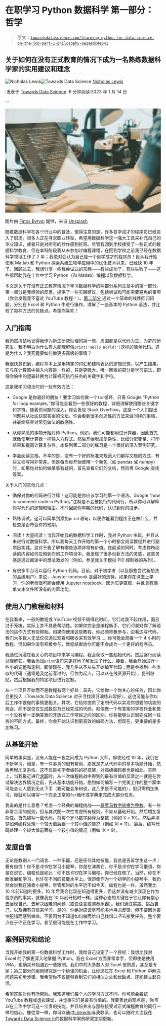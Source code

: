 # 在职学习 Python 数据科学 第一部分：哲学

> 原文：[`towardsdatascience.com/learning-python-for-data-science-on-the-job-part-1-philosophy-6e2aedc4e041`](https://towardsdatascience.com/learning-python-for-data-science-on-the-job-part-1-philosophy-6e2aedc4e041)

## 关于如何在没有正式教育的情况下成为一名熟练数据科学家的实用建议和理念

[](https://nrlewis929.medium.com/?source=post_page-----6e2aedc4e041--------------------------------)![Nicholas Lewis](https://nrlewis929.medium.com/?source=post_page-----6e2aedc4e041--------------------------------)[](https://towardsdatascience.com/?source=post_page-----6e2aedc4e041--------------------------------)![Towards Data Science](https://towardsdatascience.com/?source=post_page-----6e2aedc4e041--------------------------------) [Nicholas Lewis](https://nrlewis929.medium.com/?source=post_page-----6e2aedc4e041--------------------------------)

·发表于 [Towards Data Science](https://towardsdatascience.com/?source=post_page-----6e2aedc4e041--------------------------------) ·8 分钟阅读·2023 年 1 月 14 日

--

![](img/f6156bd577abc49b42723a0ea50db58b.png)

图片由 [Fatos Bytyqi](https://unsplash.com/@fatosi?utm_source=medium&utm_medium=referral) 提供，来自 [Unsplash](https://unsplash.com/?utm_source=medium&utm_medium=referral)

随着数据科学在各个行业中的普及，值得注意的是，许多自学成才的程序员已经进入了职场。很多人正在寻求职业转型，希望用数据科学这一强大工具来补充自己的专业知识，或者只是对所有的炒作感到好奇。尽管我回到学校接受了一些正式的数据科学教育，但在本科阶段我从未参加过编程课程，在回到学校之前我已经在数据科学领域工作了 2 年；我绝对会认为自己是一个自学成才的程序员！自从我开始使用 Matlab 和 Python 探索系统生物学应用中的优化技术以来，已经快 10 年了。回顾过去，我想分享一些我尝试过的东西——有些成功了，有些失败了——这些都帮助我在工作中学习 Python（和 Matlab）编程以及数据科学。

本文是关于在没有正式教育情况下学习数据科学的两部分系列文章中的第一部分。第一部分是我经验的反思，提供了一些实践建议，包括尝试和可能需要避免的事项（你会发现我不喜欢 YouTube 教程！）。[第二部分](https://nrlewis929.medium.com/learning-python-for-data-science-on-the-job-part-2-practice-b4ece80488da) 通过一个简单的线性回归问题，分别在 Excel 和 Python 中进行操作，讲解了一些基本的 Python 语法，并比较了每种方法的优缺点。希望你喜欢！

## 入门指南

我仍然清楚地记得我作为新生研究助理的第一周，周围都是以代码为生、为梦的研究生。我不明白为什么有人能理解像`print('Hello World!')`这样的简单代码。这是为什么？我究竟要如何做更多高级的事情？

我很快意识到，编程基本上是用特定的词汇和结构表达的逻辑思想，以产生结果。它与在计算器中输入内容是一样的，只是更强大。唯一困难的部分是学习语法，即将你脑中的逻辑转换为计算机可执行任务的关键字和字符。

这是我学习语法时的一些有效方法：

+   Google 是你最好的朋友！要学习如何做一个`for`循环，只需 Google “Python for loop example。”你可能会看到一些很好的教程，详细讲解使用哪些关键字和字符。随着你问题的深入，你会发现 Stack Overflow，这是一个人们提出问题并从社区获取答案的论坛。你会看到很多创造性的方法来做同样的事情，并最终培养对常见做法的敏感性。

+   从你熟悉的事物开始对待 Python。例如，我们可能都用过计算器，因此首先就像使用计算器一样输入方程式。然后开始增加复杂性，比如分配变量、打印结果和提高计算复杂性。本系列第二部分的练习是一个很好的深入案例研究。

+   学会阅读文档。不幸的是，没有一个好的标准来规范人们编写文档的方式，有些文档写得非常差。但是每当你开始使用一个新包（如 pandas 或 numpy）时，如果你对如何做某事有疑问，首先查看它们的文档，然后再 Google 查找答案。

关于入门的其他几点：

+   确保对你的代码进行注释！这可能是你应该学习的第一个语法。Google “how to comment code in Python。”注释是不会被执行的代码行，所以你可以解释你写代码的逻辑和理由。不时回顾你早期的代码，认识到你的进步。

+   熟练调试。这可以简单到添加`print`语句，以便你能看到程序正在做什么，并检查是否符合你的预期。

+   阅读！大量阅读！当我开始我的数据科学工作时，我对 Python 生疏，并且从未进行过数据科学。所以我每天工作开始的第一个小时都会阅读教程并进行副项目实践。这对于我了解有哪些选项非常有价值。在阅读的同时，考虑你所阅读的内容如何应用到你的工作项目中。我发现了很多创新方法的灵感，这些灵感是通过阅读中的想法激发的（例如，参见我关于模拟 PID 控制器的系列）。

+   有很多平台可以运行 Python 代码。目前，对于初学者（以及那些尝试新想法的高级用户）来说，Jupyter notebook 是最好的选择。如果你在课堂上学习，你的老师很可能会使用 Jupyter notebook，因为它更直观，并且具有简单文本文件所没有的内置功能。

## 使用入门教程和材料

在我看来，一般的教程或 YouTube 视频不值得花时间。它们对我不起作用，而且过于笼统，实际上并不具备帮助性。如果你完全是编程新手，它们*可能*对你了解语法的运作方式有些帮助。如果你使用这些教程，你必须积极参与，边看边写代码。我们大多数人无法仅仅通过观看和吸收来有效学习……你可能会观看一个 4 小时的教程，但如果你没有积极参与，教程结束后你可能不会成为一个更好的程序员。

我通过沉浸在我关心的项目中来学习编程。我会获取一些起始代码，然后逐行阅读以理解它。我会添加`print`语句来更好地了解发生了什么。接着，我会开始进行一些小的调整和定制。即使现在，我几乎从不从头开始编写代码；而是会找到一些类似的代码（通常是我之前写过的，但作为起点，可以从在线资源开始），复制粘贴，然后根据我的特定项目进行定制。

从一个项目开始而不是教程有两个好处：首先，它给你一个你关心的任务，因此你会更投入（Towards Data Science 对于寻找项目演练非常好）。这也可能与你以后工作中要做的事情更相关。其次，它给你提供了定制代码以实现你想要的功能的机会，而不是仅仅生成数百万已经完成的代码。就像做一个有答案的学校作业和做一个没有单一正确答案的开放式工作项目之间的区别。你将能够认识到完成同一任务的不同方式。最终，你会开始认识到更高效的编码方法，但现在，更重要的是多加练习。

## 从基础开始

简单的事实是，没有人能在一夜之间成为 Python 大师。即使经过 10 年，我仍在不断学习。但是，有一件事真的很有帮助，那就是先从代码中的基本功能开始，然后再增加复杂性。这不仅是初学者编码的好框架，对高级编码者也是如此。实际上，当我最近进行[求职](https://my-data-science-job-search-6deb4117e7b5)时，从一次编程挑战中得到的最有价值的反馈之一就是在尝试解决边界情况之前，先从基本功能开始。想到如何编写一个完美工作的整个脚本可能会让人感到无从下手（我可能会争辩说，这几乎是不可能的），但只需稍加练习，你就可以编写一个完全正常的`for`循环或字典来完成大部分任务。

我说的是什么意思？考虑一个经典的编程挑战——[将罗马数字转换为整数](https://www.geeksforgeeks.org/python-program-for-converting-roman-numerals-to-decimal-lying-between-1-to-3999/)。有一些非常合理的规则，但与其试图一次性考虑所有规则，不如从基础开始，然后增加复杂性。首先编写一些代码，将每个罗马数字翻译为整数（例如 X = 10）。然后弄清楚如何编程处理一个较大值后跟一个较小值的情况（例如 XI = 11）。最后，编写代码处理一个较大值前面有一个较小值的情况（例如 IX = 9）。

## 发展自信

无论是教别人一门语言、一种乐器，还是任何其他技能，我总是告诉学生这一点：要有自信！你不是*仅仅*在学习小提琴，你是在演奏它。你不是*仅仅*在学习俄语，你是在说它。编程也是如此：你不是*仅仅*在学习编程，你已经在做了。当然，你在不断发展和学习，也许在不同的技能水平上。但即使作为一个初学的小提琴手，我仍然会说我在演奏小提琴，尽管那时的水平远不如今天。编程也是一样。虽然我比 10 年前知道的更多，10 年后我会比现在知道得更多，但这并没有减少我现在作为程序员的事实，就像我在 10 年前开始时一样。这种心态的关键在于它让你有信心去展现自己，去解决困难的问题（或说语言或演奏乐器）。我们通过实践、挑战自己、以及拥有自信来学习。是的，你绝对应该尽可能多地寻求反馈，但不要因为害怕犯错而感到瘫痪。不要因为不知道如何做而给自己找借口*不*去接受任务。整个要点在于你正在学习，甚至很可能是在工作中学习。

## 案例研究和结论

当我开始我的第一份数据科学工作时，我给自己设定了一个目标：我想比我对 Excel 的了解更深入地掌握 Python。我在 Excel 方面非常拿手，但即使是使用 VBA，也确实开始遇到一些限制。我们中的大多数人对 Excel 很熟悉，甚至是专家；第二部分的案例研究是一个绝佳的机会，让你通过在 Excel 和 Python 中解决问题来初步涉猎。我希望你不仅能够看到它们的相似之处和优缺点，还能建立起自信。

希望这些对你有所帮助。我知道我们每个人的学习方式不同，你可能会尝试 YouTube 教程或虚拟课堂，并觉得它们是最有价值的。我要表达的观点是，你*可以*在工作中学习这一宝贵的技能，并且培养出与那些接受过正式编程教育的同行一样的信心。像往常一样，你可以通过[LinkedIn](https://www.linkedin.com/in/nicholas-lewis-0366146b/)与我联系，也可以随时关注我在[Towards Data Science](https://nrlewis929.medium.com/)上的数据科学案例研究定期更新。
